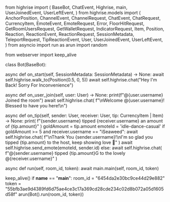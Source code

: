 from highrise import (
BaseBot,
ChatEvent,
Highrise,
main,
UserJoinedEvent,
UserLeftEvent,
)
from highrise.models import (
AnchorPosition,
ChannelEvent,
ChannelRequest,
ChatEvent,
ChatRequest,
CurrencyItem,
EmoteEvent,
EmoteRequest,
Error,
FloorHitRequest,
GetRoomUsersRequest,
GetWalletRequest,
IndicatorRequest,
Item,
Position,
Reaction,
ReactionEvent,
ReactionRequest,
SessionMetadata,
TeleportRequest,
TipReactionEvent,
User,
UserJoinedEvent,
UserLeftEvent,
)
from asyncio import run as arun
import random

from webserver import keep_alive

class Bot(BaseBot):

async def on_start(self, SessionMetadata: SessionMetadata) -> None:
await self.highrise.walk_to(Position(0.5, 0, 5))
await self.highrise.chat("Hey I'm Back! Sorry For Inconvenience")

async def on_user_join(self, user: User) -> None:
print(f"@{user.username} Joined the room")
await self.highrise.chat(
f"\nWelcome @{user.username}! Blessed to have you here!\n")

async def on_tip(self, sender: User, receiver: User,
tip: CurrencyItem | Item) -> None:
print(
f"{sender.username} tipped {receiver.username} an amount of {tip.amount}"
)
goldAmount = tip.amount
emoteId = 'idle-dance-casual'
if goldAmount >= 5 and receiver.username == "iSeaweed":
await self.highrise.chat(
f"\nThank You {sender.username}!\nI'm so glad you tipped {tip.amount} to the host, keep showing love 💙"
)
await self.highrise.send_emote(emoteId, sender.id)
else:
await self.highrise.chat(
f"@{sender.username} tipped {tip.amount}G to the lovely @{receiver.username}"
)

async def run(self, room_id, token):
await main.main(self, room_id, token)

keep_alive()
if __name__ == "__main__":
room_id = "6454da2e30bc9ce44d29e882"
token = "55bfb3ae9d4389fd6d75ae4ce3c17a369cd28cde234c02d8b072a05d1605d58f"
arun(Bot().run(room_id, token))
